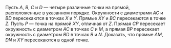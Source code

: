 Пусть $A$, $B$, $C$ и $D$ — четыре различные точки на прямой, расположенные в указанном порядке. Окружности с диаметрами $AC$ и $BD$ пересекаются в точках $X$ и $Y$. Прямые $XY$ и $BC$ пересекаются в точке $Z$. Пусть $P$ — точка на прямой $XY$, отличная от $Z$. Прямая $CP$ пересекает окружность с диаметром $AC$ в точках $C$ и $M$, а прямая $BP$ пересекает окружность с диаметром $BD$ в точках $B$ и $N$. Доказать, что прямые $AM$, $DN$ и $XY$ пересекаются в одной точке.